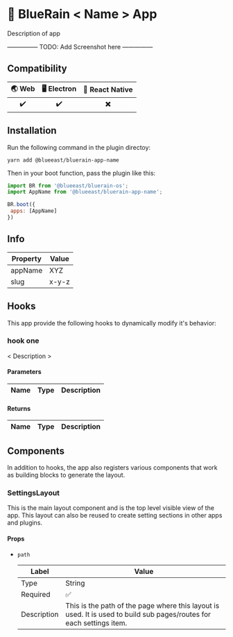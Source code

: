 # :iphone: BlueRain < Name > App

Description of app

————— TODO: Add Screenshot here —————

## Compatibility

| 🌏 Web | 🖥 Electron | 📱 React Native |
| :---: | :--------: | :------------: |
| :heavy_check_mark:  | :heavy_check_mark: | :heavy_multiplication_x: |


## Installation

Run the following command in the plugin directoy:

```shell
yarn add @blueeast/bluerain-app-name
```

Then in your boot function, pass the plugin like this:

```javascript
import BR from '@blueeast/bluerain-os';
import AppName from '@blueeast/bluerain-app-name';

BR.boot({
 apps: [AppName]
})
```

## Info

| Property | Value    |
| -------- | -------- |
| appName  | XYZ |
| slug     | x-y-z |

## Hooks

This app provide the following hooks to dynamically modify it's behavior:

### hook one

< Description >

#### **Parameters**

| Name  | Type                          | Description                                                  |
| ----- | ----------------------------- | ------------------------------------------------------------ |

#### **Returns**

| Name  | Type                          | Description                                                  |
| ----- | ----------------------------- | ------------------------------------------------------------ |

## Components

In addition to hooks, the app also registers various components that work as building blocks to generate the layout.

### SettingsLayout

This is the main layout component and is the top level visible view of the app. This layout can also be reused to create setting sections in other apps and plugins.

#### **Props**

- `path`

  | Label       | Value                                                        |
  | ----------- | ------------------------------------------------------------ |
  | Type        | String                                                       |
  | Required    | ✅                                                            |
  | Description | This is the path of the page where this layout is used. It is used to build sub pages/routes for each settings item. |
